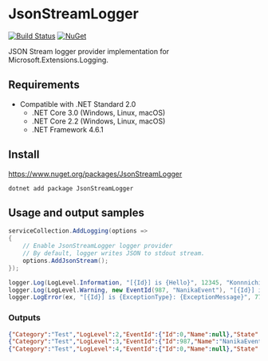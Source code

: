 # JsonStreamLogger

[![Build Status](https://dev.azure.com/misuzilla/JsonStreamLogger/_apis/build/status/mayuki.JsonStreamLogger?branchName=master)](https://dev.azure.com/misuzilla/JsonStreamLogger/_build/latest?definitionId=17&branchName=master) 
[![NuGet](https://img.shields.io/nuget/v/JsonStreamLogger?style=plastic)](https://www.nuget.org/packages/JsonStreamLogger)

JSON Stream logger provider implementation for Microsoft.Extensions.Logging.

## Requirements
- Compatible with .NET Standard 2.0
    - .NET Core 3.0 (Windows, Linux, macOS)
    - .NET Core 2.2 (Windows, Linux, macOS)
    - .NET Framework 4.6.1

## Install
https://www.nuget.org/packages/JsonStreamLogger

```
dotnet add package JsonStreamLogger
```

## Usage and output samples

```csharp
serviceCollection.AddLogging(options =>
{
    // Enable JsonStreamLogger logger provider
    // By default, logger writes JSON to stdout stream.
    options.AddJsonStream(); 
});
```

```csharp
logger.Log(LogLevel.Information, "[{Id}] is {Hello}", 12345, "Konnnichiwa");
logger.Log(LogLevel.Warning, new EventId(987, "NanikaEvent"), "[{Id}] is {Hello}", 67890, "Nya-n");
logger.LogError(ex, "[{Id}] is {ExceptionType}: {ExceptionMessage}", 77777, ex.GetType().FullName, ex.Message);
```

### Outputs
```json
{"Category":"Test","LogLevel":2,"EventId":{"Id":0,"Name":null},"State":{"Id":12345,"Hello":"Konnnichiwa"},"Exception":null,"Message":"[12345] is Konnnichiwa"}
{"Category":"Test","LogLevel":3,"EventId":{"Id":987,"Name":"NanikaEvent"},"State":{"Id":67890,"Hello":"Nya-n"},"Exception":null,"Message":"[67890] is Nya-n"}
{"Category":"Test","LogLevel":4,"EventId":{"Id":0,"Name":null},"State":{"Id":77777,"ExceptionType":"System.Exception","ExceptionMessage":"Yabai"},"Exception":{"Name":"System.Exception","Message":"Yabai","StackTrace":"(snip)","InnerException":null}},"Message":"[77777] is System.Exception: Yabai"}
```
